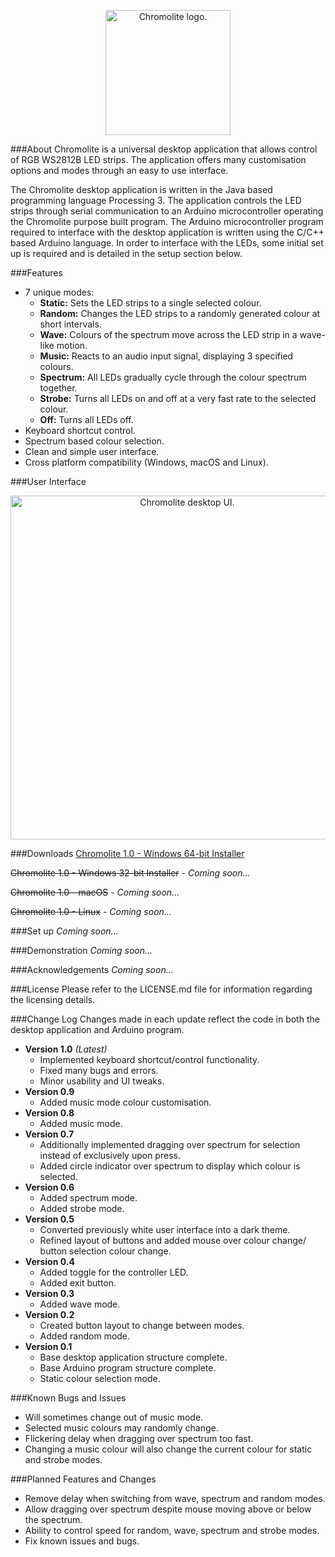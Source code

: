 <p align="center"><img src="http://i.imgur.com/07zs70m.png" height="200"alt="Chromolite logo."></p>
###About
Chromolite is a universal desktop application that allows control of RGB WS2812B LED strips. The application offers many customisation options and modes through an easy to use interface.

The Chromolite desktop application is written in the Java based programming language Processing 3. The application controls the LED strips through serial communication to an Arduino microcontroller operating the Chromolite purpose built program. The Arduino microcontroller program required to interface with the desktop application is written using the C/C++ based Arduino language. In order to interface with the LEDs, some initial set up is required and is detailed in the setup section below.

###Features
* 7 unique modes:
  * <b>Static:</b> Sets the LED strips to a single selected colour.
  * <b>Random:</b> Changes the LED strips to a randomly generated colour at short intervals.
  * <b>Wave:</b> Colours of the spectrum move across the LED strip in a wave-like motion.
  * <b>Music:</b> Reacts to an audio input signal, displaying 3 specified colours.
  * <b>Spectrum:</b> All LEDs gradually cycle through the colour spectrum together.
  * <b>Strobe:</b> Turns all LEDs on and off at a very fast rate to the selected colour.
  * <b>Off:</b> Turns all LEDs off.
* Keyboard shortcut control.
* Spectrum based colour selection.
* Clean and simple user interface.
* Cross platform compatibility (Windows, macOS and Linux).

###User Interface
<p align="center"><img src="http://i.imgur.com/LP5VDhT.png" height="550" alt="Chromolite desktop UI."></p>

###Downloads
[Chromolite 1.0 - Windows 64-bit Installer](https://drive.google.com/uc?export=download&confirm=c__-&id=0B8TU7kUyeVimMVc3UkNJRDVicm8)

<strike>Chromolite 1.0 - Windows 32-bit Installer</strike><i> - Coming soon...</i>

<strike>Chromolite 1.0 - macOS</strike><i> - Coming soon...</i>

<strike>Chromolite 1.0 - Linux</strike><i> - Coming soon...</i>

###Set up
<i>Coming soon...</i>

###Demonstration
<i>Coming soon...</i>

###Acknowledgements
<i>Coming soon...</i>

###License
Please refer to the LICENSE.md file for information regarding the licensing details.

###Change Log
Changes made in each update reflect the code in both the desktop application and Arduino program.
* <b>Version 1.0</b> <i>(Latest)</i>
  * Implemented keyboard shortcut/control functionality.
  * Fixed many bugs and errors.
  * Minor usability and UI tweaks.
* <b>Version 0.9</b>
  * Added music mode colour customisation.
* <b>Version 0.8</b>
  * Added music mode.
* <b>Version 0.7</b>
  * Additionally implemented dragging over spectrum for selection instead of exclusively upon press.
  * Added circle indicator over spectrum to display which colour is selected.
* <b>Version 0.6</b>
  * Added spectrum mode.
  * Added strobe mode.
* <b>Version 0.5</b>
  * Converted previously white user interface into a dark theme.
  * Refined layout of buttons and added mouse over colour change/ button selection colour change.
* <b>Version 0.4</b>
  * Added toggle for the controller LED.
  * Added exit button.
* <b>Version 0.3</b>
  * Added wave mode.
* <b>Version 0.2</b>
  * Created button layout to change between modes.
  * Added random mode.
* <b>Version 0.1</b>
  * Base desktop application structure complete.
  * Base Arduino program structure complete.
  * Static colour selection mode.

###Known Bugs and Issues
* Will sometimes change out of music mode.
* Selected music colours may randomly change.
* Flickering delay when dragging over spectrum too fast.
* Changing a music colour will also change the current colour for static and strobe modes.

###Planned Features and Changes
* Remove delay when switching from wave, spectrum and random modes.
* Allow dragging over spectrum despite mouse moving above or below the spectrum.
* Ability to control speed for random, wave, spectrum and strobe modes.
* Fix known issues and bugs.
